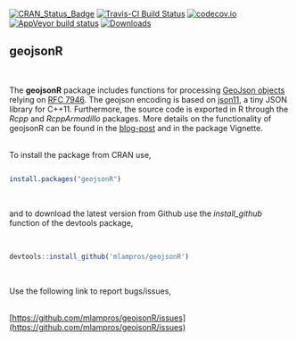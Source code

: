 
[![CRAN_Status_Badge](http://www.r-pkg.org/badges/version/geojsonR)](http://cran.r-project.org/package=geojsonR)
[![Travis-CI Build Status](https://travis-ci.org/mlampros/geojsonR.svg?branch=master)](https://travis-ci.org/mlampros/geojsonR)
[![codecov.io](https://codecov.io/github/mlampros/geojsonR/coverage.svg?branch=master)](https://codecov.io/github/mlampros/geojsonR?branch=master)
[![AppVeyor build status](https://ci.appveyor.com/api/projects/status/github/mlampros/geojsonR?branch=master&svg=true)](https://ci.appveyor.com/project/mlampros/geojsonR/branch/master)
[![Downloads](http://cranlogs.r-pkg.org/badges/grand-total/geojsonR?color=blue)](http://www.r-pkg.org/pkg/geojsonR)


## geojsonR
<br>

The **geojsonR** package includes functions for processing [GeoJson objects](https://en.wikipedia.org/wiki/GeoJSON) relying on [RFC 7946](https://tools.ietf.org/pdf/rfc7946.pdf). The geojson encoding is based on [json11](https://github.com/dropbox/json11), a tiny JSON library for C++11. Furthermore, the source code is exported in R through the *Rcpp* and *RcppArmadillo* packages. More details on the functionality of geojsonR can be found in the [blog-post](http://mlampros.github.io/2017/03/29/geojsonR_package/) and in the package Vignette.
<br><br>

To install the package from CRAN use, 

```R

install.packages("geojsonR")


```
<br>

and to download the latest version from Github use the *install_github* function of the devtools package,
<br><br>

```R

devtools::install_github('mlampros/geojsonR')


```
<br>

Use the following link to report bugs/issues,
<br><br>

[https://github.com/mlampros/geojsonR/issues](https://github.com/mlampros/geojsonR/issues)
